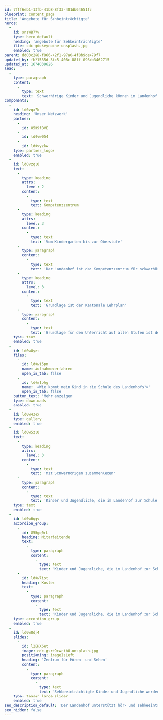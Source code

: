 ```yaml
---
id: 7fff6eb1-13fb-41b8-8f33-481db64651fd
blueprint: content_page
title: 'Angebote für Sehbeinträchtigte'
heros:
  -
    id: snsWB7Vv
    type: hero_default
    heading: 'Angebote für Sehbeinträchtigte'
    file: cdc-gdokeynofne-unsplash.jpg
    enabled: true
parent: dd03c268-f866-42f1-97a0-4f8b9de479f7
updated_by: fb21535d-3bc5-408c-88ff-093eb3462715
updated_at: 1674039626
lead:
  -
    type: paragraph
    content:
      -
        type: text
        text: 'Schwerhörige Kinder und Jugendliche können im Landenhof alle Schulstufen der Aargauer Volksschule besuchen – vom Kindergarten über die Primarschule bis zur Bezirks-, Sekundar- oder Realschule. Schülerinnen und Schüler können im Internat am Landenhof wohnen. Wer noch nicht weiss, welchen Beruf sie/er lernen will, kann das Brückenjahr absolvieren.'
components:
  -
    id: ld0vqx7k
    heading: 'Unser Netzwerk'
    partner:
      -
        id: O5B9fBVE
      -
        id: ld0vw054
      -
        id: ld0vyzkw
    type: partner_logos
    enabled: true
  -
    id: ld0vzq10
    text:
      -
        type: heading
        attrs:
          level: 2
        content:
          -
            type: text
            text: Kompetenzzentrum
      -
        type: heading
        attrs:
          level: 3
        content:
          -
            type: text
            text: 'Vom Kindergarten bis zur Oberstufe'
      -
        type: paragraph
        content:
          -
            type: text
            text: 'Der Landenhof ist das Kompetenzzentrum für schwerhörige Kinder und Jugendliche im Kanton Aargau. Hier können sie alle Schulstufen der Aargauer Volksschule besuchen – vom Kindergarten über die Primarschule bis zur Bezirks-, Sekundar- oder Realschule. Schülerinnen und Schüler können im Internat am Landenhof wohnen. Wer noch nicht weiss, welchen Beruf sie/er lernen will, kann das Brückenjahr absolvieren.'
      -
        type: heading
        attrs:
          level: 3
        content:
          -
            type: text
            text: 'Grundlage ist der Kantonale Lehrplan'
      -
        type: paragraph
        content:
          -
            type: text
            text: 'Grundlage für den Unterricht auf allen Stufen ist der Lehrplan des Kantons Aargau, der Unterricht ist aber speziell auf die Bedürfnisse von Schwerhörigen ausgerichtet (kleine Klassen, optimale Raumakustik, Visualisierungshilfen, von den Lippen lesen können). Die Sprache müssen die Schülerinnen und Schüler vorwiegend über das Gehör wahrnehmen.'
    type: text
    enabled: true
  -
    id: ld0w0yet
    files:
      -
        id: ld0w15pn
        name: Aufnahmeverfahren
        open_in_tab: false
      -
        id: ld0w1bhg
        name: '«Wie kommt mein Kind in die Schule des Landenhofs?»'
        open_in_tab: false
    button_text: 'Mehr anzeigen'
    type: downloads
    enabled: true
  -
    id: ld0w43ex
    type: gallery
    enabled: true
  -
    id: ld0w5z10
    text:
      -
        type: heading
        attrs:
          level: 3
        content:
          -
            type: text
            text: 'Mit Schwerhörigen zusammenleben'
      -
        type: paragraph
        content:
          -
            type: text
            text: 'Kinder und Jugendliche, die im Landenhof zur Schule gehen, können auch hier wohnen oder den Tageshort besuchen. Im Internat leben sie ihrem Alter entsprechend in einer der Wohngruppen, wo sie viermal in der Woche auch über Nacht bleiben. Aufnahme finden Schülerinnen und Schüler, die einen weiten Anreiseweg      haben oder deren Sprachpraxis zuhause beschränkt ist. Und wer ganz bewusst mit anderen Schwerhörigen zusammenleben und damit sein Selbstbewusstsein stärken will, ist hier richtig.'
    type: text
    enabled: true
  -
    id: ld0w6qqv
    accordion_group:
      -
        id: G5Hgq0rL
        heading: Mitarbeitende
        text:
          -
            type: paragraph
            content:
              -
                type: text
                text: 'Kinder und Jugendliche, die im Landenhof zur Schule gehen, können auch hier wohnen oder den Tageshort besuchen. Im Internat leben sie ihrem Alter entsprechend in einer der Wohngruppen, wo sie viermal in der Woche auch über Nacht bleiben. Aufnahme finden Schülerinnen und Schüler, die einen weiten Anreiseweg      haben oder deren Sprachpraxis zuhause beschränkt ist. Und wer ganz bewusst mit anderen Schwerhörigen zusammenleben und damit sein Selbstbewusstsein stärken will, ist hier richtig.'
      -
        id: ld0w7ist
        heading: Kosten
        text:
          -
            type: paragraph
            content:
              -
                type: text
                text: 'Kinder und Jugendliche, die im Landenhof zur Schule gehen, können auch hier wohnen oder den Tageshort besuchen. Im Internat leben sie ihrem Alter entsprechend in einer der Wohngruppen, wo sie viermal in der Woche auch über Nacht bleiben. Aufnahme finden Schülerinnen und Schüler, die einen weiten Anreiseweg      haben oder deren Sprachpraxis zuhause beschränkt ist. Und wer ganz bewusst mit anderen Schwerhörigen zusammenleben und damit sein Selbstbewusstsein stärken will, ist hier richtig.'
    type: accordion_group
    enabled: true
  -
    id: ld0w8dj4
    slides:
      -
        id: l2EHX6et
        image: cdc-gsri9cwcib0-unsplash.jpg
        positioning: imageIsLeft
        heading: 'Zentrum für Hören  und Sehen'
        content:
          -
            type: paragraph
            content:
              -
                type: text
                text: 'Sehbeeinträchtigte Kinder und Jugendliche werden in der Regelschule beraten und begleitet.'
    type: teaser_large_slider
    enabled: true
seo_description_default: 'Der Landenhof unterstützt hör- und sehbeeinträchtigte Kinder & Jugendliche in ihrem selbstbestimmten Leben durch Förderung ihrer Fähigkeiten & Entwicklung'
seo_hidden: false
---
```

